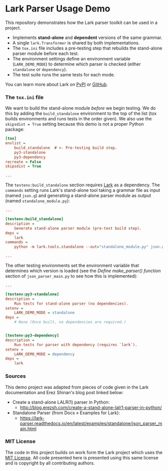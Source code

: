 # Lark Parser Usage Demo

This repository demonstrates how the Lark parser toolkit can be used in a project.

- Implements **stand-alone** and **dependent** versions of the same grammar.
- A single ``lark.Transformer`` is shared by both implementations.
- The ``tox.ini`` file includes a pre-testing step that rebuilds the
  stand-alone parser module before each test.
- The environment settings define an environment variable (``LARK_DEMO_MODE``)
  to determine which parser is checked (either ``standalone`` or ``dependency``).
- The test suite runs the same tests for each mode.

You can learn more about Lark on [PyPI](https://pypi.org/project/lark/) or
[GitHub](https://github.com/lark-parser/lark).


### The ``tox.ini`` file

We want to build the stand-alone module *before* we begin testing. We do this
by adding the ``build_standalone`` environment to the top of the list (tox
builds environments and runs tests in the order given). We also use the
``skipsdist = True`` setting because this demo is not a proper Python
package:

```ini
[tox]
envlist =
    build_standalone  # <- Pre-testing build step.
    py3-standalone
    py3-dependency
recreate = False
skipsdist = True

...
```

The ``testenv:build_standalone`` section requires
[Lark](https://github.com/lark-parser/lark) as a dependency. The
``commands`` setting runs Lark's stand-alone tool taking a grammar
file as input (named ``json.g``) and generating a stand-alone parser
module as output (named ``standalone_module.py``):

```ini
...

[testenv:build_standalone]
description =
    Generate stand-alone parser module (pre-test build step).
deps =
    lark
commands =
    python -m lark.tools.standalone --out="standalone_module.py" json.g

...
```

The other testing environments set the environment variable that
determines which version is loaded (see the *Define make_parser()
function* section of ``json_parser_main.py`` to see how this is
implemented):

```ini
...

[testenv:py3-standalone]
description =
    Run tests for stand-alone parser (no dependencies).
setenv =
    LARK_DEMO_MODE = standalone
deps =
    # None (Once built, no dependencies are required.)


[testenv:py3-dependency]
description =
    Run tests for parser with dependency (requires `lark`).
setenv =
    LARK_DEMO_MODE = dependency
deps =
    lark
```


### Sources

This demo project was adapted from pieces of code given in the Lark
documentation and Erez Shinan's blog post linked below:

- Create a stand-alone LALR(1) parser in Python:
  - http://blog.erezsh.com/create-a-stand-alone-lalr1-parser-in-python/
- Standalone Parser (from Docs » Examples for Lark):
  - https://lark-parser.readthedocs.io/en/latest/examples/standalone/json_parser_main.html


### MIT License

The code in this project builds on work form the Lark project which uses
the [MIT License](https://github.com/lark-parser/lark/blob/master/LICENSE).
All code presented here is presented using this same license and is copyright
by all contributing authors.

